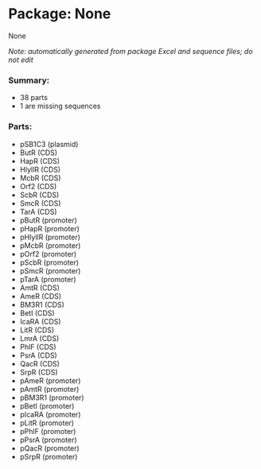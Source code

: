 # Package: None

None

_Note: automatically generated from package Excel and sequence files; do not edit_

### Summary:

- 38 parts
- 1 are missing sequences

### Parts:

- pSB1C3 (plasmid)
- ButR (CDS)
- HapR (CDS)
- HlyllR (CDS)
- McbR (CDS)
- Orf2 (CDS)
- ScbR (CDS)
- SmcR (CDS)
- TarA (CDS)
- pButR (promoter)
- pHapR (promoter)
- pHlyllR (promoter)
- pMcbR (promoter)
- pOrf2 (promoter)
- pScbR (promoter)
- pSmcR (promoter)
- pTarA (promoter)
- AmtR (CDS)
- AmeR (CDS)
- BM3R1 (CDS)
- BetI (CDS)
- IcaRA (CDS)
- LitR (CDS)
- LmrA (CDS)
- PhlF (CDS)
- PsrA (CDS)
- QacR (CDS)
- SrpR (CDS)
- pAmeR (promoter)
- pAmtR (promoter)
- pBM3R1 (promoter)
- pBetI (promoter)
- pIcaRA (promoter)
- pLitR (promoter)
- pPhlF (promoter)
- pPsrA (promoter)
- pQacR (promoter)
- pSrpR (promoter)
